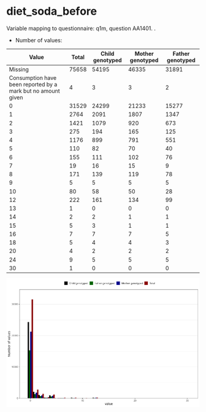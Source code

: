 # diet_soda_before
Variable mapping to questionnaire: q1m, question AA1401.
.
- Number of values:

| Value | Total | Child genotyped | Mother genotyped | Father genotyped |
| ----- | ----- | --------------- | ---------------- | ---------------- |
| Missing | 75658 | 54195 | 46335 | 31891 |
| Consumption have been reported by a mark but no amount given | 4 | 3 | 3 |2 |
| 0 | 31529 | 24299 | 21233 |15277 |
| 1 | 2764 | 2091 | 1807 |1347 |
| 2 | 1421 | 1079 | 920 |673 |
| 3 | 275 | 194 | 165 |125 |
| 4 | 1176 | 899 | 791 |551 |
| 5 | 110 | 82 | 70 |40 |
| 6 | 155 | 111 | 102 |76 |
| 7 | 19 | 16 | 15 |9 |
| 8 | 171 | 139 | 119 |78 |
| 9 | 5 | 5 | 5 |5 |
| 10 | 80 | 58 | 50 |28 |
| 12 | 222 | 161 | 134 |99 |
| 13 | 1 | 0 | 0 |0 |
| 14 | 2 | 2 | 1 |1 |
| 15 | 5 | 3 | 1 |1 |
| 16 | 7 | 7 | 7 |5 |
| 18 | 5 | 4 | 4 |3 |
| 20 | 4 | 2 | 2 |2 |
| 24 | 9 | 5 | 5 |5 |
| 30 | 1 | 0 | 0 |0 |



![](diet_soda_before_n.png)



